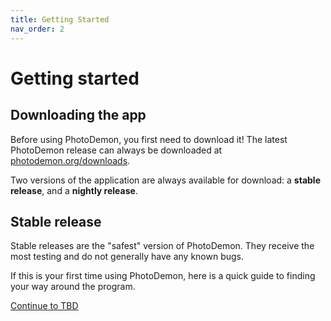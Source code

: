 ```yaml
---
title: Getting Started
nav_order: 2
---
```


# Getting started

## Downloading the app

Before using PhotoDemon, you first need to download it!  The latest PhotoDemon release can always be downloaded at [photodemon.org/downloads](https://photodemon.org/download/).

Two versions of the application are always available for download: a **stable release**, and a **nightly release**.

## Stable release 

Stable releases are the "safest" version of PhotoDemon.  They receive the most testing and do not generally have any known bugs.

If this is your first time using PhotoDemon, here is a quick guide to finding your way around the program.

[Continue to TBD](./)
